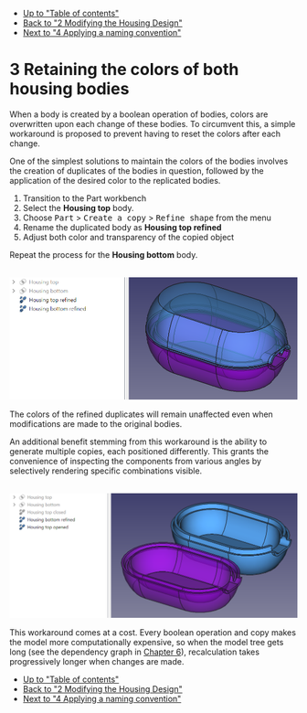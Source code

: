 * [Up to "Table of contents"](../Readme.md)
* [Back to "2 Modifying the Housing Design"](../02-making-modifications/Readme.md)
* [Next to "4 Applying a naming convention"](../04-naming-convention/Readme.md)

# 3 Retaining the colors of both housing bodies

When a body is created by a boolean operation of bodies, colors are overwritten upon each change of these bodies. To circumvent this, a simple workaround is proposed to prevent having to reset the colors after each change.

One of the simplest solutions to maintain the colors of the bodies involves the creation of duplicates of the bodies in question, followed by the application of the desired color to the replicated bodies.

1. Transition to the Part workbench 
2. Select the **Housing top** body. 
3. Choose <kbd>Part</kbd> > <kbd>Create a copy</kbd> > <kbd>Refine shape</kbd> from the menu
4. Rename the duplicated body as **Housing top refined** 
5. Adjust both color and transparency of the copied object

Repeat the process for the **Housing bottom** body.

<p align="left">
  <img src="./images/result.png" alt="Result" width="739">
</p>

The colors of the refined duplicates will remain unaffected even when modifications are made to the original bodies.

An additional benefit stemming from this workaround is the ability to generate multiple copies, each positioned differently. This grants the convenience of inspecting the components from various angles by selectively rendering specific combinations visible.

<p align="left">
  <img src="./images/different-orientations.png" alt="Different orientations" width="879">
</p>

This workaround comes at a cost. Every boolean operation and copy makes the model more computationally expensive, so when the model tree gets long (see the dependency graph in [Chapter 6](./06-check-model/Readme.md)), recalculation takes progressively longer when changes are made.

* [Up to "Table of contents"](../Readme.md)
* [Back to "2 Modifying the Housing Design"](../02-making-modifications/Readme.md)
* [Next to "4 Applying a naming convention"](../04-naming-convention/Readme.md)

